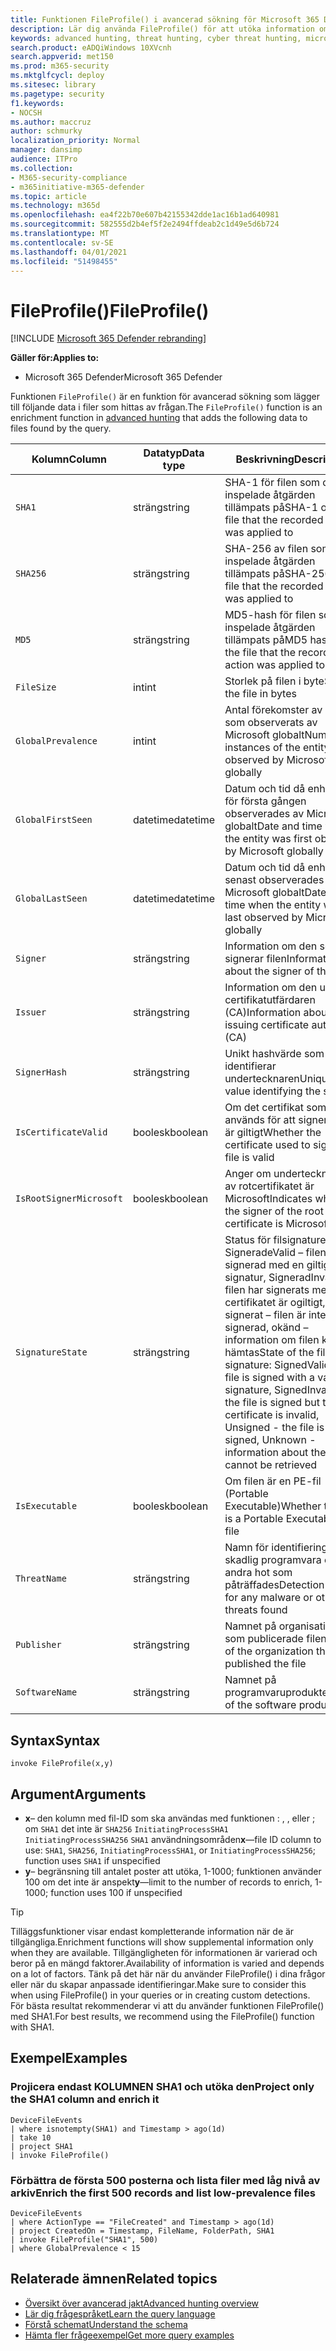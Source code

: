 ```yaml
---
title: Funktionen FileProfile() i avancerad sökning för Microsoft 365 Defender
description: Lär dig använda FileProfile() för att utöka information om filer i avancerade sökresultat för sökfrågor
keywords: advanced hunting, threat hunting, cyber threat hunting, microsoft threat protection, microsoft 365, mtp, m365, search, query, telemetry, schema reference, kusto, FileProfile, file profile, function, enrichment
search.product: eADQiWindows 10XVcnh
search.appverid: met150
ms.prod: m365-security
ms.mktglfcycl: deploy
ms.sitesec: library
ms.pagetype: security
f1.keywords:
- NOCSH
ms.author: maccruz
author: schmurky
localization_priority: Normal
manager: dansimp
audience: ITPro
ms.collection:
- M365-security-compliance
- m365initiative-m365-defender
ms.topic: article
ms.technology: m365d
ms.openlocfilehash: ea4f22b70e607b42155342dde1ac16b1ad640981
ms.sourcegitcommit: 582555d2b4ef5f2e2494ffdeab2c1d49e5d6b724
ms.translationtype: MT
ms.contentlocale: sv-SE
ms.lasthandoff: 04/01/2021
ms.locfileid: "51498455"
---
```

# <a name="fileprofile"></a><span data-ttu-id="6f821-104">FileProfile()</span><span class="sxs-lookup"><span data-stu-id="6f821-104">FileProfile()</span></span>

[!INCLUDE [Microsoft 365 Defender rebranding](../includes/microsoft-defender.md)]


<span data-ttu-id="6f821-105">**Gäller för:**</span><span class="sxs-lookup"><span data-stu-id="6f821-105">**Applies to:**</span></span>
- <span data-ttu-id="6f821-106">Microsoft 365 Defender</span><span class="sxs-lookup"><span data-stu-id="6f821-106">Microsoft 365 Defender</span></span>

<span data-ttu-id="6f821-107">Funktionen `FileProfile()` är en funktion för [](advanced-hunting-overview.md) avancerad sökning som lägger till följande data i filer som hittas av frågan.</span><span class="sxs-lookup"><span data-stu-id="6f821-107">The `FileProfile()` function is an enrichment function in [advanced hunting](advanced-hunting-overview.md) that adds the following data to files found by the query.</span></span>

| <span data-ttu-id="6f821-108">Kolumn</span><span class="sxs-lookup"><span data-stu-id="6f821-108">Column</span></span> | <span data-ttu-id="6f821-109">Datatyp</span><span class="sxs-lookup"><span data-stu-id="6f821-109">Data type</span></span> | <span data-ttu-id="6f821-110">Beskrivning</span><span class="sxs-lookup"><span data-stu-id="6f821-110">Description</span></span> |
|------------|---------------|-------------|
| `SHA1` | <span data-ttu-id="6f821-111">sträng</span><span class="sxs-lookup"><span data-stu-id="6f821-111">string</span></span> | <span data-ttu-id="6f821-112">SHA-1 för filen som den inspelade åtgärden tillämpats på</span><span class="sxs-lookup"><span data-stu-id="6f821-112">SHA-1 of the file that the recorded action was applied to</span></span> |
| `SHA256` | <span data-ttu-id="6f821-113">sträng</span><span class="sxs-lookup"><span data-stu-id="6f821-113">string</span></span> | <span data-ttu-id="6f821-114">SHA-256 av filen som den inspelade åtgärden tillämpats på</span><span class="sxs-lookup"><span data-stu-id="6f821-114">SHA-256 of the file that the recorded action was applied to</span></span> |
| `MD5` | <span data-ttu-id="6f821-115">sträng</span><span class="sxs-lookup"><span data-stu-id="6f821-115">string</span></span> | <span data-ttu-id="6f821-116">MD5-hash för filen som den inspelade åtgärden tillämpats på</span><span class="sxs-lookup"><span data-stu-id="6f821-116">MD5 hash of the file that the recorded action was applied to</span></span> |
| `FileSize` | <span data-ttu-id="6f821-117">int</span><span class="sxs-lookup"><span data-stu-id="6f821-117">int</span></span> | <span data-ttu-id="6f821-118">Storlek på filen i byte</span><span class="sxs-lookup"><span data-stu-id="6f821-118">Size of the file in bytes</span></span> |
| `GlobalPrevalence` | <span data-ttu-id="6f821-119">int</span><span class="sxs-lookup"><span data-stu-id="6f821-119">int</span></span> | <span data-ttu-id="6f821-120">Antal förekomster av entitet som observerats av Microsoft globalt</span><span class="sxs-lookup"><span data-stu-id="6f821-120">Number of instances of the entity observed by Microsoft globally</span></span> |
| `GlobalFirstSeen` | <span data-ttu-id="6f821-121">datetime</span><span class="sxs-lookup"><span data-stu-id="6f821-121">datetime</span></span> | <span data-ttu-id="6f821-122">Datum och tid då enheten för första gången observerades av Microsoft globalt</span><span class="sxs-lookup"><span data-stu-id="6f821-122">Date and time when the entity was first observed by Microsoft globally</span></span> |
| `GlobalLastSeen` | <span data-ttu-id="6f821-123">datetime</span><span class="sxs-lookup"><span data-stu-id="6f821-123">datetime</span></span> | <span data-ttu-id="6f821-124">Datum och tid då enheten senast observerades av Microsoft globalt</span><span class="sxs-lookup"><span data-stu-id="6f821-124">Date and time when the entity was last observed by Microsoft globally</span></span> |
| `Signer` | <span data-ttu-id="6f821-125">sträng</span><span class="sxs-lookup"><span data-stu-id="6f821-125">string</span></span> | <span data-ttu-id="6f821-126">Information om den som signerar filen</span><span class="sxs-lookup"><span data-stu-id="6f821-126">Information about the signer of the file</span></span> |
| `Issuer` | <span data-ttu-id="6f821-127">sträng</span><span class="sxs-lookup"><span data-stu-id="6f821-127">string</span></span> | <span data-ttu-id="6f821-128">Information om den utfärdar certifikatutfärdaren (CA)</span><span class="sxs-lookup"><span data-stu-id="6f821-128">Information about the issuing certificate authority (CA)</span></span> |
| `SignerHash` | <span data-ttu-id="6f821-129">sträng</span><span class="sxs-lookup"><span data-stu-id="6f821-129">string</span></span> | <span data-ttu-id="6f821-130">Unikt hashvärde som identifierar undertecknaren</span><span class="sxs-lookup"><span data-stu-id="6f821-130">Unique hash value identifying the signer</span></span> |
| `IsCertificateValid` | <span data-ttu-id="6f821-131">boolesk</span><span class="sxs-lookup"><span data-stu-id="6f821-131">boolean</span></span> | <span data-ttu-id="6f821-132">Om det certifikat som används för att signera filen är giltigt</span><span class="sxs-lookup"><span data-stu-id="6f821-132">Whether the certificate used to sign the file is valid</span></span> |
| `IsRootSignerMicrosoft` | <span data-ttu-id="6f821-133">boolesk</span><span class="sxs-lookup"><span data-stu-id="6f821-133">boolean</span></span> | <span data-ttu-id="6f821-134">Anger om undertecknaren av rotcertifikatet är Microsoft</span><span class="sxs-lookup"><span data-stu-id="6f821-134">Indicates whether the signer of the root certificate is Microsoft</span></span> |
| `SignatureState` | <span data-ttu-id="6f821-135">sträng</span><span class="sxs-lookup"><span data-stu-id="6f821-135">string</span></span> | <span data-ttu-id="6f821-136">Status för filsignaturen: SigneradeValid – filen är signerad med en giltig signatur, SigneradInvalid – filen har signerats men certifikatet är ogiltigt, inte signerat – filen är inte signerad, okänd – information om filen kan inte hämtas</span><span class="sxs-lookup"><span data-stu-id="6f821-136">State of the file signature: SignedValid - the file is signed with a valid signature, SignedInvalid - the file is signed but the certificate is invalid, Unsigned - the file is not signed, Unknown - information about the file cannot be retrieved</span></span>
| `IsExecutable` | <span data-ttu-id="6f821-137">boolesk</span><span class="sxs-lookup"><span data-stu-id="6f821-137">boolean</span></span> | <span data-ttu-id="6f821-138">Om filen är en PE-fil (Portable Executable)</span><span class="sxs-lookup"><span data-stu-id="6f821-138">Whether the file is a Portable Executable (PE) file</span></span> |
| `ThreatName` | <span data-ttu-id="6f821-139">sträng</span><span class="sxs-lookup"><span data-stu-id="6f821-139">string</span></span> | <span data-ttu-id="6f821-140">Namn för identifiering av skadlig programvara eller andra hot som påträffades</span><span class="sxs-lookup"><span data-stu-id="6f821-140">Detection name for any malware or other threats found</span></span> |
| `Publisher` | <span data-ttu-id="6f821-141">sträng</span><span class="sxs-lookup"><span data-stu-id="6f821-141">string</span></span> | <span data-ttu-id="6f821-142">Namnet på organisationen som publicerade filen</span><span class="sxs-lookup"><span data-stu-id="6f821-142">Name of the organization that published the file</span></span> |
| `SoftwareName` | <span data-ttu-id="6f821-143">sträng</span><span class="sxs-lookup"><span data-stu-id="6f821-143">string</span></span> | <span data-ttu-id="6f821-144">Namnet på programvaruprodukten</span><span class="sxs-lookup"><span data-stu-id="6f821-144">Name of the software product</span></span> |

## <a name="syntax"></a><span data-ttu-id="6f821-145">Syntax</span><span class="sxs-lookup"><span data-stu-id="6f821-145">Syntax</span></span>

```kusto
invoke FileProfile(x,y)
```

## <a name="arguments"></a><span data-ttu-id="6f821-146">Argument</span><span class="sxs-lookup"><span data-stu-id="6f821-146">Arguments</span></span>

- <span data-ttu-id="6f821-147">**x**– den kolumn med fil-ID som ska användas med funktionen : , , eller ; om `SHA1` det inte är `SHA256` `InitiatingProcessSHA1` `InitiatingProcessSHA256` `SHA1` användningsområden</span><span class="sxs-lookup"><span data-stu-id="6f821-147">**x**—file ID column to use: `SHA1`, `SHA256`, `InitiatingProcessSHA1`, or `InitiatingProcessSHA256`; function uses `SHA1` if unspecified</span></span>
- <span data-ttu-id="6f821-148">**y**– begränsning till antalet poster att utöka, 1-1000; funktionen använder 100 om det inte är anspekt</span><span class="sxs-lookup"><span data-stu-id="6f821-148">**y**—limit to the number of records to enrich, 1-1000; function uses 100 if unspecified</span></span>


>[!TIP]
> <span data-ttu-id="6f821-149">Tilläggsfunktioner visar endast kompletterande information när de är tillgängliga.</span><span class="sxs-lookup"><span data-stu-id="6f821-149">Enrichment functions will show supplemental information only when they are available.</span></span> <span data-ttu-id="6f821-150">Tillgängligheten för informationen är varierad och beror på en mängd faktorer.</span><span class="sxs-lookup"><span data-stu-id="6f821-150">Availability of information is varied and depends on a lot of factors.</span></span> <span data-ttu-id="6f821-151">Tänk på det här när du använder FileProfile() i dina frågor eller när du skapar anpassade identifieringar.</span><span class="sxs-lookup"><span data-stu-id="6f821-151">Make sure to consider this when using FileProfile() in your queries or in creating custom detections.</span></span> <span data-ttu-id="6f821-152">För bästa resultat rekommenderar vi att du använder funktionen FileProfile() med SHA1.</span><span class="sxs-lookup"><span data-stu-id="6f821-152">For best results, we recommend using the FileProfile() function with SHA1.</span></span>

## <a name="examples"></a><span data-ttu-id="6f821-153">Exempel</span><span class="sxs-lookup"><span data-stu-id="6f821-153">Examples</span></span>

### <a name="project-only-the-sha1-column-and-enrich-it"></a><span data-ttu-id="6f821-154">Projicera endast KOLUMNEN SHA1 och utöka den</span><span class="sxs-lookup"><span data-stu-id="6f821-154">Project only the SHA1 column and enrich it</span></span>

```kusto
DeviceFileEvents
| where isnotempty(SHA1) and Timestamp > ago(1d)
| take 10
| project SHA1
| invoke FileProfile()
```

### <a name="enrich-the-first-500-records-and-list-low-prevalence-files"></a><span data-ttu-id="6f821-155">Förbättra de första 500 posterna och lista filer med låg nivå av arkiv</span><span class="sxs-lookup"><span data-stu-id="6f821-155">Enrich the first 500 records and list low-prevalence files</span></span>

```kusto
DeviceFileEvents
| where ActionType == "FileCreated" and Timestamp > ago(1d)
| project CreatedOn = Timestamp, FileName, FolderPath, SHA1
| invoke FileProfile("SHA1", 500) 
| where GlobalPrevalence < 15
```

## <a name="related-topics"></a><span data-ttu-id="6f821-156">Relaterade ämnen</span><span class="sxs-lookup"><span data-stu-id="6f821-156">Related topics</span></span>
- [<span data-ttu-id="6f821-157">Översikt över avancerad jakt</span><span class="sxs-lookup"><span data-stu-id="6f821-157">Advanced hunting overview</span></span>](advanced-hunting-overview.md)
- [<span data-ttu-id="6f821-158">Lär dig frågespråket</span><span class="sxs-lookup"><span data-stu-id="6f821-158">Learn the query language</span></span>](advanced-hunting-query-language.md)
- [<span data-ttu-id="6f821-159">Förstå schemat</span><span class="sxs-lookup"><span data-stu-id="6f821-159">Understand the schema</span></span>](advanced-hunting-schema-tables.md)
- [<span data-ttu-id="6f821-160">Hämta fler frågeexempel</span><span class="sxs-lookup"><span data-stu-id="6f821-160">Get more query examples</span></span>](advanced-hunting-shared-queries.md)
